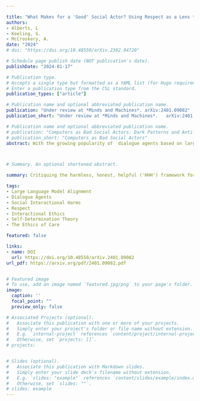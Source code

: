 ```yaml
---

title: "What Makes for a 'Good' Social Actor? Using Respect as a Lens to Evaluate Interactions with Language Agents"
authors: 
- Alberts, L
- Keeling, G.
- McCroskery, A.
date: "2024"
# doi: "https://doi.org/10.48550/arXiv.2302.04720"

# Schedule page publish date (NOT publication's date).
publishDate: "2024-01-17"

# Publication type.
# Accepts a single type but formatted as a YAML list (for Hugo requirements).
# Enter a publication type from the CSL standard.
publication_types: ["article"]

# Publication name and optional abbreviated publication name.
publication: "Under review at *Minds and Machines*. arXiv:2401.09082"
publication_short: "Under review at *Minds and Machines*.	arXiv:2401.09082"

# Publication name and optional abbreviated publication name.
# publication: "Computers as Bad Social Actors: Dark Patterns and Anti-Patterns in Interfaces that Act Socially"
# publication_short: "Computers as Bad Social Actors"
abstract: With the growing popularity of  dialogue agents based on large language models (LLMs), urgent attention has been drawn to finding ways to ensure their behaviour is ethical and appropriate. These are largely interpreted in terms of the ‘HHH’ criteria for making outputs more helpful and honest, and avoiding harmful (biased, toxic, or inaccurate) statements. Whilst this semantic focus is useful from the perspective of viewing LLM agents as mere mediums for information, it fails to account for pragmatic factors that can make the same utterance seem more or less offensive or tactless in different social situations. We propose an approach to ethics that is more centred on relational and situational factors, exploring what it means for a system, as a social actor, to treat an individual respectfully in a (series of) interaction(s). Our work anticipates a set of largely unexplored risks at the level of situated interaction, and  offers practical suggestions to help LLM technologies behave as good social actors and treat people respectfully.



# Summary. An optional shortened abstract.

summary: Critiquing the harmless, honest, helpful ('HHH') framework for LLM alignment, we propose an interactional ethics that is more centred on pragmatic factors, exploring what it means for a system, as a social actor, to treat an individual respectfully in a (series of) interaction(s). Our work anticipates a set of largely unexplored risks at the level of situated interaction, and offers practical suggestions to help LLM technologies behave as good social actors and treat people respectfully. 

tags:
- Large Language Model Alignment 
- Dialogue Agents
- Social Interactional Harms
- Respect
- Interactional Ethics
- Self-Determination Theory
- The Ethics of Care

featured: false

links:
- name: DOI
  url: https://doi.org/10.48550/arXiv.2401.09082
url_pdf: https://arxiv.org/pdf/2401.09082.pdf


# Featured image
# To use, add an image named `featured.jpg/png` to your page's folder. 
image:
  caption: ''
  focal_point: ""
  preview_only: false

# Associated Projects (optional).
#   Associate this publication with one or more of your projects.
#   Simply enter your project's folder or file name without extension.
#   E.g. `internal-project` references `content/project/internal-project/index.md`.
#   Otherwise, set `projects: []`.
# projects:


# Slides (optional).
#   Associate this publication with Markdown slides.
#   Simply enter your slide deck's filename without extension.
#   E.g. `slides: "example"` references `content/slides/example/index.md`.
#   Otherwise, set `slides: ""`.
# slides: example
---
```



